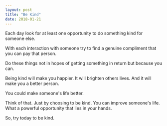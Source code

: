 ```yaml
---
layout: post
title: "Be Kind"
date: 2018-01-21
---
```


Each day look for at least one opportunity to do something kind for someone else.

With each interaction with someone try to find a genuine compliment that you can pay that person.

Do these things not in hopes of getting something in return but because you can.

Being kind will make you happier. It will brighten others lives. And it will make you a better person.

You could make someone's life better.

Think of that. Just by choosing to be kind. You can improve someone's life. What a powerful opportunity that lies in your hands.

So, try today to be kind.
